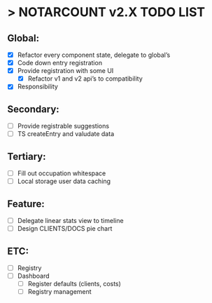 # > NOTARCOUNT v2.X TODO LIST

## Global:

- [x] Refactor every component state, delegate to global’s
- [x] Code down entry registration
- [x] Provide registration with some UI
  - [x] Refactor v1 and v2 api’s to compatibility
- [x] Responsibility

## Secondary:

- [ ] Provide registrable suggestions
- [ ] TS createEntry and valudate data

## Tertiary:

- [ ] Fill out occupation whitespace
- [ ] Local storage user data caching

## Feature:

- [ ] Delegate linear stats view to timeline
- [ ] Design CLIENTS/DOCS pie chart

## ETC:

- [ ] Registry
- [ ] Dashboard
  - [ ] Register defaults (clients, costs)
  - [ ] Registry management
